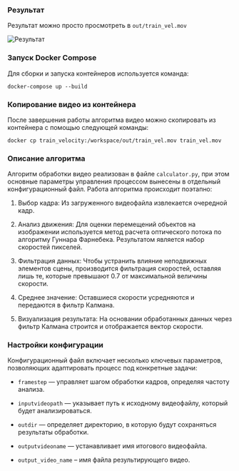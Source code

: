 ### Результат
Результат можно просто просмотреть в `out/train_vel.mov`


![Результат](data/train_vel.gif)


### Запуск Docker Compose

Для сборки и запуска контейнеров используется команда:
```
docker-compose up --build
```

### Копирование видео из контейнера

После завершения работы алгоритма видео можно скопировать из контейнера с помощью следующей команды:
```
docker cp train_velocity:/workspace/out/train_vel.mov train_vel.mov
```

### Описание алгоритма

Алгоритм обработки видео реализован в файле `calculator.py`, при этом основные параметры управления процессом вынесены в отдельный конфигурационный файл. Работа алгоритма происходит поэтапно:

1. Выбор кадра: Из загруженного видеофайла извлекается очередной кадр.
   
2. Анализ движения: Для оценки перемещений объектов на изображении используется метод расчета оптического потока по алгоритму Гуннара Фарнебека. Результатом является набор скоростей пикселей.

3. Фильтрация данных: Чтобы устранить влияние неподвижных элементов сцены, производится фильтрация скоростей, оставляя лишь те, которые превышают 0.7 от максимальной величины скорости.

4. Среднее значение: Оставшиеся скорости усредняются и передаются в фильтр Калмана.

5. Визуализация результата: На основании обработанных данных через фильтр Калмана строится и отображается вектор скорости.

### Настройки конфигурации

Конфигурационный файл включает несколько ключевых параметров, позволяющих адаптировать процесс под конкретные задачи:

- `framestep` — управляет шагом обработки кадров, определяя частоту анализа.
  
- `inputvideopath` — указывает путь к исходному видеофайлу, который будет анализироваться.
  
- `outdir` — определяет директорию, в которую будут сохраняться результаты обработки.
  
- `outputvideoname` — устанавливает имя итогового видеофайла.
  
- `output_video_name` – имя файла результирующего видео.
